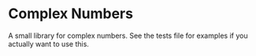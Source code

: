 # Complex Numbers

A small library for complex numbers. See the tests file for examples if you actually want to use this.
